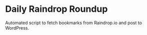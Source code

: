 # Daily Raindrop Roundup

Automated script to fetch bookmarks from Raindrop.io and post to WordPress.
